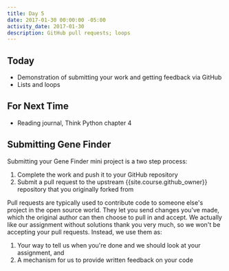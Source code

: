 ```yaml
---
title: Day 5
date: 2017-01-30 00:00:00 -05:00
activity_date: 2017-01-30
description: GitHub pull requests; loops
---
```


## Today

* Demonstration of submitting your work and getting feedback via GitHub
* Lists and loops

## For Next Time

* Reading journal, Think Python chapter 4

## Submitting Gene Finder

Submitting your Gene Finder mini project is a two step process:

1. Complete the work and push it to your GitHub repository
2. Submit a pull request to the upstream {{site.course.github_owner}} repository that you originally forked from

Pull requests are typically used to contribute code to someone else's project
in the open source world. They let you send changes you've made, which the
original author can then choose to pull in and accept. We actually like our
assignment without solutions thank you very much, so we won't be accepting
your pull requests. Instead, we use them as:

1. Your way to tell us when you're done and we should look at your assignment, and
2. A mechanism for us to provide written feedback on your code
